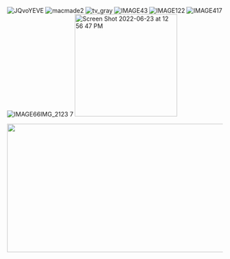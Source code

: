 <!--
**nucle0tides/nucle0tides** is a ✨ _special_ ✨ repository because its `README.md` (this file) appears on your GitHub profile.

Here are some ideas to get you started:

- 🔭 I’m currently working on ...
- 🌱 I’m currently learning ...
- 👯 I’m looking to collaborate on ...
- 🤔 I’m looking for help with ...
- 💬 Ask me about ...
- 📫 How to reach me: ...
- 😄 Pronouns: ...
- ⚡ Fun fact: ...
-->
![JQvoYEVE](https://user-images.githubusercontent.com/8785339/175361966-d7d683fc-8239-4c39-80d2-42afec0648ec.gif)
![macmade2](https://user-images.githubusercontent.com/8785339/175362376-ce3b4762-348f-4e80-8772-26ab2b97dad7.gif)
![tv_gray](https://user-images.githubusercontent.com/8785339/175362426-59cc8a62-6009-480e-a976-90d97aca8bdd.gif)
![IMAGE43](https://user-images.githubusercontent.com/8785339/175363941-c11c4cd0-6955-4405-a440-d8f64f275524.gif)
![IMAGE122](https://user-images.githubusercontent.com/8785339/175363943-a48eb7b2-adac-4117-90cb-eeae415cf924.gif)
![IMAGE417](https://user-images.githubusercontent.com/8785339/175363944-55c7dd9f-9a71-406a-86b0-1aaade09ac05.gif)
![IMAGE66![IMG_2123](https://github.com/user-attachments/assets/b6464fb8-cd8c-4c9c-9df7-341bc7f91506)
7](https://user-images.githubusercontent.com/8785339/175363946-8166dbd5-31dd-4237-bfed-f5be31d98e4b.gif)
<img width="239px" alt="Screen Shot 2022-06-23 at 12 56 47 PM" src="https://user-images.githubusercontent.com/8785339/175363895-ceaffd2b-2db1-4ea3-96ce-b73fc722fccb.png">

<a href="https://github.com/devxb/gitanimals">
<img
  src="https://render.gitanimals.org/farms/nucle0tides"
  width="600"
  height="300"
/>
</a>
